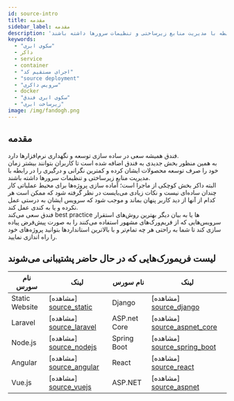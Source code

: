```yaml
---
id: source-intro
title: مقدمه
sidebar_label: مقدمه 
description: 'فندق همیشه سعی در ساده سازی توسعه و نگهداری نرم‌افزارها دارد. به همین منظور بخش جدیدی به فندق اضافه شده است تا کاربران بتوانند بیشتر زمان خود را صرف توسعه محصولات ایشان کرده و کمترین نگرانی و درگیری را در رابطه با مدیریت منابع زیرساختی و تنظیمات سرور‌ها داشته باشند.'
keywords:
  - "سکوی ابری"
  - داکر
  - service
  - container
  - "اجرای مستقیم کد"
  - "source deployment"
  - "سرویس داکری"
  - docker
  - "سکوی ابری فندق"
  - "زیرساخت ابری"
image: /img/fandogh.png
---
```

## مقدمه
فندق همیشه سعی در ساده سازی توسعه و نگهداری نرم‌افزارها دارد.<br/>
به همین منظور بخش جدیدی به فندق اضافه شده است تا کاربران بتوانند بیشتر زمان خود را صرف توسعه محصولات ایشان کرده و کمترین نگرانی و درگیری را در رابطه با مدیریت منابع زیرساختی و تنظیمات سرور‌ها داشته باشند.
<br/>
البته داکر بخش کوچکی از ماجرا است‌؛ آماده سازی پروژه‌ها برای محیط عملیاتی کار چندان ساده‌ای نیست و نکات زیادی می‌بایست در نظر گرفته شود که ممکن است هر کدام از آنها از دید کاربر پنهان بماند و موجب شود که سرویس ایشان به درستی عمل نکرده و یا به کندی عمل کند.
<br/>
فندق سعی می‌کند best practice ها یا به بیان دیگر بهترین روش‌های استقرار سرویس‌هایی که از فریم‌ورک‌های مشهور استفاده می‌کنند را به صورت پیش‌فرض پیاده سازی کند تا شما به راحتی هر چه تمام‌تر و با بالاترین استانداردها بتوانید پروژه‌های خود را راه ‌اندازی نمایید.

## لیست فریمورک‌هایی که در حال حاضر پشتیبانی می‌شوند 
|نام سورس|لینک|نام سورس|لینک|
|---	|---	|---	|---	|
| Static Website|[مشاهده] [source_static] | Django | [مشاهده] [source_django] |
| Laravel|[مشاهده] [source_laravel] |ASP.net Core|[مشاهده] [source_aspnet_core]|
| Node.js|[مشاهده] [source_nodejs] |Spring Boot|[مشاهده] [source_spring_boot] |
| Angular |[مشاهده] [source_angular] |React |[مشاهده] [source_react] |
| Vue.js |[مشاهده] [source_vuejs] |ASP.NET |[مشاهده] [source_aspnet] |


<br/>

[source_static]: /docs/source-deployments/source-static
[source_django]: /docs/source-deployments/source-django
[source_nodejs]: /docs/source-deployments/source-nodejs
[source_spring_boot]: /docs/source-deployments/source-spring-boot
[source_aspnet_core]: /docs/source-deployments/source-aspnetcore
[source_laravel]: /docs/source-deployments/source-laravel
[source_angular]: /docs/source-deployments/source-angular
[source_react]: /docs/source-deployments/source-react
[source_vuejs]: /docs/source-deployments/source-vuejs
[source_aspnet]: /docs/source-deployments/source-aspnet